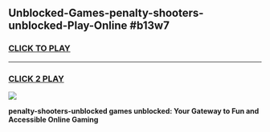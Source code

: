 
## Unblocked-Games-penalty-shooters-unblocked-Play-Online #b13w7
<h3>
<a href="https://news.freeplayer.one?title=penalty-shooters-unblocked&ref=3">CLICK TO PLAY</a></h3>
<hr>

<h3>
<a href="https://news.freeplayer.one?title=penalty-shooters-unblocked&ref=3">CLICK 2 PLAY</a>
  
</h3>

<a href="https://news.freeplayer.one?title=penalty-shooters-unblocked&ref=3"><img src="https://clearcache.store/games.png"></a>


**penalty-shooters-unblocked games unblocked: Your Gateway to Fun and Accessible Online Gaming**
